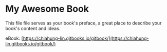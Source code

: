 # My Awesome Book

This file file serves as your book's preface, a great place to describe your book's content and ideas.



eBook:  [https://chiahung-lin.gitbooks.io/gitbook/](https://chiahung-lin.gitbooks.io/gitbook/)

